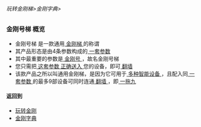 ###### 玩转金刚梯>金刚字典>

### 金刚号梯 概览

- 金刚号梯 是一款通用[ 金刚梯 ](https://github.com/a2zitpro/web/blob/master/LadderFree/kkDictionary/KKLadder.md)的称谓
- 其产品形态是由4条参数构成的[ 一套参数 ](https://github.com/a2zitpro/web/blob/master/LadderFree/kkDictionary/KKIDsParameters.md)
- 其中最重要的参数是[ 金刚号 ](https://github.com/a2zitpro/web/blob/master/LadderFree/kkDictionary/KKID.md)，故名金刚号梯
- 您只需把[ 这套参数 ](https://github.com/a2zitpro/web/blob/master/LadderFree/kkDictionary/KKIDsParameters.md)[ 正确送入 ](https://github.com/a2zitpro/web/blob/master/LadderFree/kkDictionary/ConsiderationsWhileConfigureKKID.md)您的设备，即可[ 翻墙 ](https://github.com/a2zitpro/web/blob/master/LadderFree/kkDictionary/OverTheWall.md)
- 该款产品之所以叫通用金刚梯，是因为它可用于[ 多种智能设备 ](https://github.com/a2zitpro/web/blob/master/list_kkproducts1.0.md)，且配入同[ 一套参数 ](https://github.com/a2zitpro/web/blob/master/LadderFree/kkDictionary/kkidsparameters.md)的最多9部设备可同时连通[ 翻墙 ](https://github.com/a2zitpro/web/blob/master/LadderFree/kkDictionary/OverTheWall.md)，即[ 一拖九 ](https://github.com/a2zitpro/web/blob/master/LadderFree/kkDictionary/onefornine.md)


#### 返回到
- [玩转金刚](https://github.com/a2zitpro/web/blob/master/LadderFree/main.md)
- [金刚字典](https://github.com/a2zitpro/web/blob/master/LadderFree/kkDictionary/kkDictionary.md)
